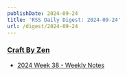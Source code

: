 ```yaml
---
publishDate: 2024-09-24
title: 'RSS Daily Digest: 2024-09-24'
url: /digest/2024-09-24
---
```


### [Craft By Zen](https://craftbyzen.com/)

  * [2024 Week 38 - Weekly Notes](https://craftbyzen.com/blog/2024-09-23-w38-weekly-notes/)
  
